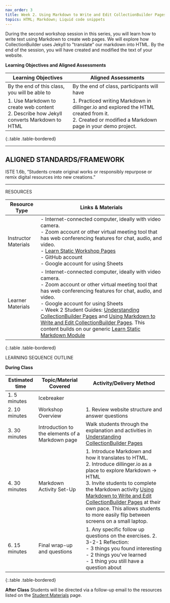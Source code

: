 ```yaml
---
nav_order: 3
title: Week 2. Using Markdown to Write and Edit CollectionBuilder Pages
topics: HTML; Markdown; Liquid code snippets
---
```


During the second workshop session in this series, you will learn how to write text using Markdown to create web pages. We will explore how CollectionBuilder uses Jekyll to "translate" our markdown into HTML. By the end of the session, you will have created and modified the text of your website.

**Learning Objectives and Aligned Assessments**

| Learning Objectives | Aligned Assessments |
| ------------------- | -------------------- |
| By the end of this class, you will be able to | By the end of class, participants will have |
|1. Use Markdown to create web content <br>2. Describe how Jekyll converts Markdown to HTML  | 1. Practiced writing Markdown in dillinger.io and explored the HTML created from it. <br>2. Created or modified a Markdown page in your demo project. |
{:.table .table-bordered}

----------
## ALIGNED STANDARDS/FRAMEWORK

ISTE 1.6b, “Students create original works or responsibly repurpose or remix digital resources into new creations.”

----------
RESOURCES

| Resource Type  | Links & Materials   |
| ---------------------- | ----------------- |
| Instructor Materials   | -  Internet-connected computer, ideally with video camera. <br>- Zoom account or other virtual meeting tool that has web conferencing features for chat, audio, and video.  <br>- [Learn Static Workshop Pages](https://learn-static.github.io/collectionbuilder-workshop/) <br>- GitHub account <br>- Google account for using Sheets|
| Learner Materials   | - Internet-connected computer, ideally with video camera. <br>- Zoom account or other virtual meeting tool that has web conferencing features for chat, audio, and video. <br>- Google account for using Sheets<br>- Week 2 Student Guides: [Understanding CollectionBuilder Pages](https://github.com/learn-static/collectionbuilder-workshop/blob/main/understanding_pages.md#understanding-collectionbuilder-pages) and [Using Markdown to Write and Edit CollectionBuilder Pages](https://github.com/learn-static/collectionbuilder-workshop/blob/main/markdown.md#using-markdown-to-write-and-edit-collectionbuilder-pages). This content builds on our generic [Learn Static Markdown Module](https://github.com/learn-static/foundations-2-markdown)|
{:.table .table-bordered}


LEARNING SEQUENCE OUTLINE

**During Class**

| Estimated time | Topic/Material Covered | Activity/Delivery Method |
| -------------- | --------------- | ----------- |
| 1. 5 minutes   | Icebreaker   |         |
| 2. 10 minutes   | Workshop Overview | 1. Review website structure and answer questions |
| 3. 30 minutes | Introduction to the elements of a Markdown page | Walk students through the explanation and activities in [Understanding CollectionBuilder Pages](https://github.com/learn-static/collectionbuilder-workshop/blob/main/understanding_pages.md#understanding-collectionbuilder-pages) |
| 4. 30 minutes | Markdown Activity Set-Up  | 1. Introduce Markdown and how it translates to HTML.<br> 2. Introduce dillinger.io as a place to explore Markdown -> HTML <br>3. Invite students to complete the Markdown activity [Using Markdown to Write and Edit CollectionBuilder Pages](https://github.com/learn-static/collectionbuilder-workshop/blob/main/markdown.md) at their own pace. This allows students to more easily flip between screens on a small laptop. |
| 6. 15 minutes   | Final wrap-up and questions    | 1. Any specific follow up questions on the exercises. 2. 3-2-1 Reflection:<br>- 3 things you found interesting<br>- 2 things you’ve learned<br>- 1 thing you still have a question about |
{:.table .table-bordered}


**After Class**
Students will be directed via a follow-up email to the resources listed on the [Student Materials](https://learn-static.github.io/collectionbuilder-workshop/content/student_materials.html) page.
